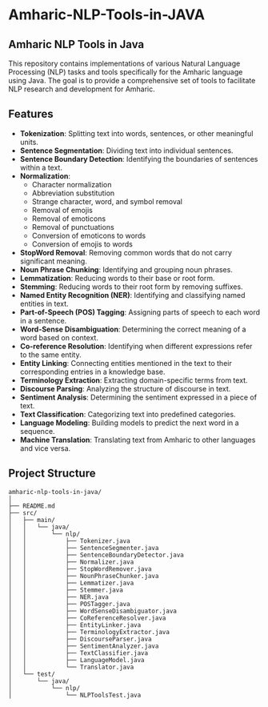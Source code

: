 # Amharic-NLP-Tools-in-JAVA
## Amharic NLP Tools in Java

This repository contains implementations of various Natural Language Processing (NLP) tasks and tools specifically for the Amharic language using Java. The goal is to provide a comprehensive set of tools to facilitate NLP research and development for Amharic.

## Features

- **Tokenization**: Splitting text into words, sentences, or other meaningful units.
- **Sentence Segmentation**: Dividing text into individual sentences.
- **Sentence Boundary Detection**: Identifying the boundaries of sentences within a text.
- **Normalization**:
  - Character normalization
  - Abbreviation substitution
  - Strange character, word, and symbol removal
  - Removal of emojis
  - Removal of emoticons
  - Removal of punctuations
  - Conversion of emoticons to words
  - Conversion of emojis to words
- **StopWord Removal**: Removing common words that do not carry significant meaning.
- **Noun Phrase Chunking**: Identifying and grouping noun phrases.
- **Lemmatization**: Reducing words to their base or root form.
- **Stemming**: Reducing words to their root form by removing suffixes.
- **Named Entity Recognition (NER)**: Identifying and classifying named entities in text.
- **Part-of-Speech (POS) Tagging**: Assigning parts of speech to each word in a sentence.
- **Word-Sense Disambiguation**: Determining the correct meaning of a word based on context.
- **Co-reference Resolution**: Identifying when different expressions refer to the same entity.
- **Entity Linking**: Connecting entities mentioned in the text to their corresponding entries in a knowledge base.
- **Terminology Extraction**: Extracting domain-specific terms from text.
- **Discourse Parsing**: Analyzing the structure of discourse in text.
- **Sentiment Analysis**: Determining the sentiment expressed in a piece of text.
- **Text Classification**: Categorizing text into predefined categories.
- **Language Modeling**: Building models to predict the next word in a sequence.
- **Machine Translation**: Translating text from Amharic to other languages and vice versa.

## Project Structure
```
amharic-nlp-tools-in-java/
│
├── README.md
├── src/
│   ├── main/
│   │   └── java/
│   │       └── nlp/
│   │           ├── Tokenizer.java
│   │           ├── SentenceSegmenter.java
│   │           ├── SentenceBoundaryDetector.java
│   │           ├── Normalizer.java
│   │           ├── StopWordRemover.java
│   │           ├── NounPhraseChunker.java
│   │           ├── Lemmatizer.java
│   │           ├── Stemmer.java
│   │           ├── NER.java
│   │           ├── POSTagger.java
│   │           ├── WordSenseDisambiguator.java
│   │           ├── CoReferenceResolver.java
│   │           ├── EntityLinker.java
│   │           ├── TerminologyExtractor.java
│   │           ├── DiscourseParser.java
│   │           ├── SentimentAnalyzer.java
│   │           ├── TextClassifier.java
│   │           ├── LanguageModel.java
│   │           └── Translator.java
│   └── test/
│       └── java/
│           └── nlp/
│               └── NLPToolsTest.java

```

